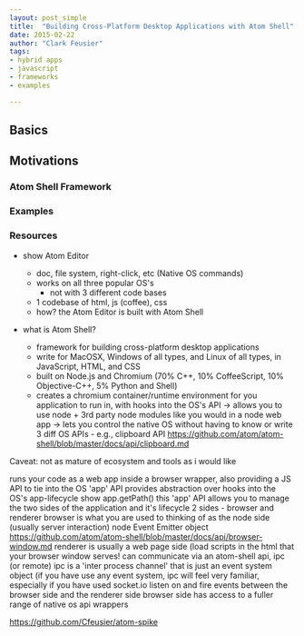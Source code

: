 ```yaml
---
layout: post_simple
title:  "Building Cross-Platform Desktop Applications with Atom Shell"
date: 2015-02-22
author: "Clark Feusier"
tags:
- hybrid apps
- javascript
- frameworks
- examples

---
```


## Basics

## Motivations

### Atom Shell Framework

### Examples

### Resources



- show Atom Editor
    - doc, file system, right-click, etc (Native OS commands)
    - works on all three popular OS's
        - not with 3 different code bases
    - 1 codebase of html, js (coffee), css
    - how? the Atom Editor is built with Atom Shell

- what is Atom Shell?
    - framework for building cross-platform desktop applications
    - write for MacOSX, Windows of all types, and Linux of all types, in JavaScript, HTML, and CSS
    - built on Node.js and Chromium (70% C++, 10% CoffeeScript, 10% Objective-C++, 5% Python and Shell)
    - creates a chromium container/runtime environment for you application to run in, with hooks into the OS's API
        -> allows you to use node + 3rd party node modules like you would in a node web app
        -> lets you control the native OS without having to know or write 3 diff OS APIs
            - e.g., clipboard API https://github.com/atom/atom-shell/blob/master/docs/api/clipboard.md

Caveat: not as mature of ecosystem and tools as i would like

runs your code as a web app inside a browser wrapper, also providing a JS API to tie into the OS
'app' API provides abstraction over hooks into the OS's app-lifecycle
show app.getPath()
this 'app' API allows you to manage the two sides of the application and it's lifecycle
2 sides - browser and renderer
browser is what you are used to thinking of as the node side (usually server interaction)
node Event Emitter object
https://github.com/atom/atom-shell/blob/master/docs/api/browser-window.md
renderer is usually a web page side (load scripts in the html that your browser window serves!
can communicate via an atom-shell api, ipc (or remote)
ipc is a 'inter process channel' that is just an event system object (if you have use any event system, ipc will feel very familiar, especially if you have used socket.io
listen on and fire events between the browser side and the renderer side
browser side has access to a fuller range of native os api wrappers

https://github.com/Cfeusier/atom-spike